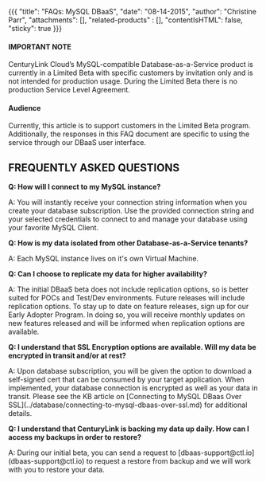 {{{
  "title": "FAQs: MySQL DBaaS",
  "date": "08-14-2015",
  "author": "Christine Parr",
  "attachments": [],
  "related-products" : [],
  "contentIsHTML": false,
  "sticky": true
}}}

#### IMPORTANT NOTE

CenturyLink Cloud’s MySQL-compatible Database-as-a-Service product is currently in a Limited Beta with specific customers by invitation only and is not intended for production usage.
During the Limited Beta there is no production Service Level Agreement.

#### Audience

Currently, this article is to support customers in the Limited Beta program.  Additionally, the responses in this FAQ document are specific to using the service through our DBaaS user interface. 


## FREQUENTLY ASKED QUESTIONS

<p><strong>Q: How will I connect to my MySQL instance?</strong>
</p>
<p>A: You will instantly receive your connection string information when you create your database subscription.  Use the provided connection string and your selected credentials to connect to and manage your database using your favorite MySQL Client.</p>

<p><strong>Q: How is my data isolated from other Database-as-a-Service tenants?</strong>
</p>
<p>A: Each MySQL instance lives on it's own Virtual Machine.</p>

<p><strong>Q: Can I choose to replicate my data for higher availability?</strong>
</p>
<p>A: The initial DBaaS beta does not include replication options, so is better suited for POCs and Test/Dev environments.  Future releases will include replication options.  To stay up to date on feature releases, sign up for our Early Adopter Program.  In doing so, you will receive monthly updates on new features released and will be informed when replication options are available.
</p>
<p><strong>Q: I understand that SSL Encryption options are available.  Will my data be encrypted in transit and/or at rest? </strong>
</p>
<p>A: Upon database subscription, you will be given the option to download a self-signed cert that can be consumed by your target application. When implemented, your database connection is encrypted as well as your data in transit.  Please see the KB article on [Connecting to MySQL DBaas Over SSL](../database/connecting-to-mysql-dbaas-over-ssl.md) for additional details.</p>
</p>
<p><strong>Q: I understand that CenturyLink is backing my data up daily.  How can I access my backups in order to restore? </strong>
</p>
<p>A: During our initial beta, you can send a request to [dbaas-support@ctl.io](dbaas-support@ctl.io) to request a restore from backup and we will work with you to restore your data.</p>

